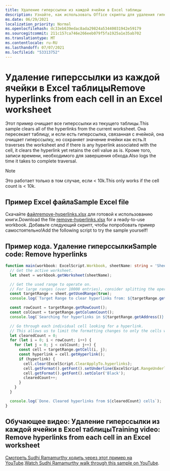 ```yaml
---
title: Удаление гиперссылки из каждой ячейки в Excel таблицы
description: Узнайте, как использовать Office скрипты для удаления гиперссылки из каждой ячейки в Excel таблицы.
ms.date: 06/29/2021
localization_priority: Normal
ms.openlocfilehash: dc33eb639edac8ada29824a53440031942e59179
ms.sourcegitcommit: 211c157ca746e266eeb079f5fa1925a1e35ab702
ms.translationtype: MT
ms.contentlocale: ru-RU
ms.lasthandoff: 07/07/2021
ms.locfileid: "53313752"
---
```

# <a name="remove-hyperlinks-from-each-cell-in-an-excel-worksheet"></a><span data-ttu-id="13f53-103">Удаление гиперссылки из каждой ячейки в Excel таблицы</span><span class="sxs-lookup"><span data-stu-id="13f53-103">Remove hyperlinks from each cell in an Excel worksheet</span></span>

 <span data-ttu-id="13f53-104">Этот пример очищает все гиперссылки из текущего таблицы.</span><span class="sxs-lookup"><span data-stu-id="13f53-104">This sample clears all of the hyperlinks from the current worksheet.</span></span> <span data-ttu-id="13f53-105">Она пересекает таблицу, и если есть гиперссылка, связанная с ячейкой, она очищает гиперссылку, но сохраняет значение ячейки как есть.</span><span class="sxs-lookup"><span data-stu-id="13f53-105">It traverses the worksheet and if there is any hyperlink associated with the cell, it clears the hyperlink yet retains the cell value as is.</span></span> <span data-ttu-id="13f53-106">Кроме того, записи времени, необходимого для завершения обхода.</span><span class="sxs-lookup"><span data-stu-id="13f53-106">Also logs the time it takes to complete traversal.</span></span>

> [!NOTE]
> <span data-ttu-id="13f53-107">Это работает только в том случае, если < 10k.</span><span class="sxs-lookup"><span data-stu-id="13f53-107">This only works if the cell count is < 10k.</span></span>

## <a name="sample-excel-file"></a><span data-ttu-id="13f53-108">Пример Excel файла</span><span class="sxs-lookup"><span data-stu-id="13f53-108">Sample Excel file</span></span>

<span data-ttu-id="13f53-109">Скачайте <a href="remove-hyperlinks.xlsx"> файлremove-hyperlinks.xlsx</a> для готовой к использованию книги.</span><span class="sxs-lookup"><span data-stu-id="13f53-109">Download the file <a href="remove-hyperlinks.xlsx">remove-hyperlinks.xlsx</a> for a ready-to-use workbook.</span></span> <span data-ttu-id="13f53-110">Добавьте следующий скрипт, чтобы попробовать пример самостоятельно!</span><span class="sxs-lookup"><span data-stu-id="13f53-110">Add the following script to try the sample yourself!</span></span>

## <a name="sample-code-remove-hyperlinks"></a><span data-ttu-id="13f53-111">Пример кода. Удаление гиперссылки</span><span class="sxs-lookup"><span data-stu-id="13f53-111">Sample code: Remove hyperlinks</span></span>

```TypeScript
function main(workbook: ExcelScript.Workbook, sheetName: string = 'Sheet1') {
  // Get the active worksheet. 
  let sheet = workbook.getWorksheet(sheetName);

  // Get the used range to operate on.
  // For large ranges (over 10000 entries), consider splitting the operation into batches for performance.
  const targetRange = sheet.getUsedRange(true);
  console.log(`Target Range to clear hyperlinks from: ${targetRange.getAddress()}`);

  const rowCount = targetRange.getRowCount();
  const colCount = targetRange.getColumnCount();
  console.log(`Searching for hyperlinks in ${targetRange.getAddress()} which contains ${(rowCount * colCount)} cells`);

  // Go through each individual cell looking for a hyperlink. 
  // This allows us to limit the formatting changes to only the cells with hyperlink formatting.
  let clearedCount = 0;
  for (let i = 0; i < rowCount; i++) {
    for (let j = 0; j < colCount; j++) {
      const cell = targetRange.getCell(i, j);
      const hyperlink = cell.getHyperlink();
      if (hyperlink) {
        cell.clear(ExcelScript.ClearApplyTo.hyperlinks);
        cell.getFormat().getFont().setUnderline(ExcelScript.RangeUnderlineStyle.none);
        cell.getFormat().getFont().setColor('Black');
        clearedCount++;
      }
    }
  }

  console.log(`Done. Cleared hyperlinks from ${clearedCount} cells`);
}
```

## <a name="training-video-remove-hyperlinks-from-each-cell-in-an-excel-worksheet"></a><span data-ttu-id="13f53-112">Обучающее видео: Удаление гиперссылки из каждой ячейки в Excel таблицы</span><span class="sxs-lookup"><span data-stu-id="13f53-112">Training video: Remove hyperlinks from each cell in an Excel worksheet</span></span>

<span data-ttu-id="13f53-113">[Смотреть Sudhi Ramamurthy ходить через этот пример на YouTube](https://youtu.be/v20fdinxpHU).</span><span class="sxs-lookup"><span data-stu-id="13f53-113">[Watch Sudhi Ramamurthy walk through this sample on YouTube](https://youtu.be/v20fdinxpHU).</span></span>
